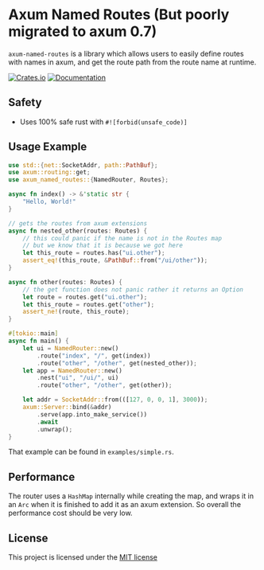 # Axum Named Routes (But poorly migrated to axum 0.7)

`axum-named-routes` is a library which allows users to easily define routes with names in axum, and get the route path from the route name at runtime.

[![Crates.io](https://img.shields.io/crates/v/axum-named-routes)](https://crates.io/crates/axum-named-routes)
[![Documentation](https://docs.rs/axum-named-routes/badge.svg)](https://docs.rs/axum-named-routes) 

## Safety

- Uses 100% safe rust with `#![forbid(unsafe_code)]`

## Usage Example

```rust
use std::{net::SocketAddr, path::PathBuf};
use axum::routing::get;
use axum_named_routes::{NamedRouter, Routes};

async fn index() -> &'static str {
    "Hello, World!"
}

// gets the routes from axum extensions
async fn nested_other(routes: Routes) {
    // this could panic if the name is not in the Routes map
    // but we know that it is because we got here
    let this_route = routes.has("ui.other");
    assert_eq!(this_route, &PathBuf::from("/ui/other"));
}

async fn other(routes: Routes) {
    // the get function does not panic rather it returns an Option
    let route = routes.get("ui.other");
    let this_route = routes.get("other");
    assert_ne!(route, this_route);
}

#[tokio::main]
async fn main() {
    let ui = NamedRouter::new()
        .route("index", "/", get(index))
        .route("other", "/other", get(nested_other));
    let app = NamedRouter::new()
        .nest("ui", "/ui/", ui)
        .route("other", "/other", get(other));

    let addr = SocketAddr::from(([127, 0, 0, 1], 3000));
    axum::Server::bind(&addr)
        .serve(app.into_make_service())
        .await
        .unwrap();
}
```

That example can be found in `examples/simple.rs`.

## Performance

The router uses a `HashMap` internally while creating the map, and wraps it in an `Arc` when it is finished to add it as an axum extension.
So overall the performance cost should be very low.

## License

This project is licensed under the [MIT license](https://choosealicense.com/licenses/mit/)
